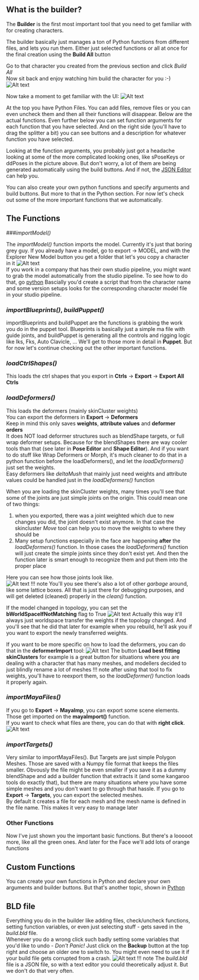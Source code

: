 
## What is the builder?
The **Builder** is the first most important tool that you need to get familiar with for creating characters.

The builder basically just manages a ton of Python functions from different files, and lets
you run them. Either just selected functions or all at once for the final creation using the **Build All** button

Go to that character you created from the previous section and click *Build All*  
Now sit back and enjoy watching him build the character for you :-)
![Alt text](../images/builder_buildAll.gif)

Now take a moment to get familiar with the UI:
![Alt text](../images/builder_filesAndFunctions.jpg)

At the top you have Python Files. You can add files, remove files or you can even uncheck them and then all their functions will disappear.
Below are the actual functions. Even further below you can set function arguments for each function that you have selected.
And on the right side (you'll have to drag the splitter a bit) you can see buttons and a description for 
whatever function you have selected.


Looking at the function arguments, you probably just got a headache looking at some of the more complicated looking ones,
like sPoseKeys or ddPoses in the picture above. But don't worry, a lot of them are being generated automatically using the
build buttons. And if not, the [JSON Editor](jsonEditor.md) can help you.  



You can also create your own python functions and specify arguments and build buttons. But more to that
in the Python section.
For now let's check out some of the more important functions that we automatically.  


## The Functions

###*importModel()*

The *importModel()* function imports the model. Currently it's just that boring grey guy. 
If you already have a model, go to export -> MODEL, and with the Explorer New Model button
you get a folder that let's you copy a character in it
![Alt text](../images/addModel.gif)  
If you work in a company that has their own studio pipeline, you might want to grab
the model automatically from the studio pipeline. To see how to do that, go [python](../python/python2.md#connecting-to-studio-pipeline)
Bascially you'd create a script that from the character name and some version setups looks for the corresponding character model file
in your studio pipeline.


### *importBlueprints()*, *buildPuppet()*
importBlueprints and buildPuppet are the functions is grabbing the work you do in the puppet tool.
Blueprints is basically just a simple ma file with guide joints, and buildPuppet is generating all the 
controls and rigging logic like Iks, Fks, Auto Clavicle, ...
We'll get to those more in detail in **Puppet**. But for now let's continue checking out the 
other important functions.


### *loadCtrlShapes()*
This loads the ctrl shapes that you export in **Ctrls** -> **Export** -> **Export All Ctrls** 


### *loadDeformers()*
This loads the deformers (mainly skinCluster weights)   
You can export the deformers in **Export** -> **Deformers**  
Keep in mind this only saves **weights**, **attribute values** and **deformer orders**  
It does NOT load deformer structures such as blendShape targets, or full wrap deformer setups.
Because for the blendShapes there are way cooler tools than that (see later in **Pose Editor** and **Shape Editor**).
And if you want to do stuff like Wrap Deformers or Morph, it's much cleaner to do that in a 
python function before the loadDeformers(), and let the *loadDeformers()* just set the weights.  
Easy deformers like *deltaMush* that mainly just need weights and attribute values could be handled
just in the *loadDeformers()* function

When you are loading the skinCluster weights, many times you'll see that some of the joints are just simple joints on the origin.
This could mean one of two things:

1. when you exported, there was a joint weighted which due to new changes you did, the joint doesn't exist anymore.
In that case the skincluster *Move* tool can help you to move the weights to where they should be
2. Many setup functions especially in the face are happening **after** the *loadDeformers()* function. In those cases
the *loadDeformers()* function will just create the simple joints since they don't exist yet. And then 
the function later is smart enough to recognize them and put them into the proper place

Here you can see how those joints look like.  
![Alt text](../images/builder_jointsAtOrigin.jpg)
!!! note
    You'll you see there's also a lot of other *garbage* around, like some lattice boxes.
    All that is just there for debugging purposes, and will get deleted (cleaned) properly in the *clean()* function.

If the model changed in topology, you can set the **bWorldSpaceIfNotMatching** flag to True
![Alt text](../images/builder_loadDeformerWorldspace.jpg)
Actually this way it'll always just worldspace transfer the weights if the topology changed. And you'll see that he
did that later for example when you rebuild, he'll ask you if you want to export the newly transferred weights.

If you want to be more specific on how to load the deformers, you can do that in the **deformerImport** tool:
![Alt text](../images/builder_importDeformers.jpg)
The button **Load best fitting skinClusters** for example is a great button for situations where you are dealing with a character that has
many meshes, and modellers decided to just blindly rename a lot of meshes
!!! note
    after using that tool to fix weights, you'll have to reexport them, so the *loadDeformer()* function 
    loads it properly again.




### *importMayaFiles()*
If you go to **Export** -> **MayaImp**, you can export some scene elements. Those get imported on 
the **mayaImport()** function.  
If you want to check what files are there, you can do that with **right click**.  
![Alt text](../images/builder_mayaImport.gif)   


### *importTargets()*
Very similar to importMayaFiles(). But Targets are just simple Polygon Meshes. Those are saved with a Numpy file format
that keeps the files smaller. Obvously the file might be even smaller if you save it as a dummy blendShape and add a builder function that extracts it (and some kangaroo tools do exactly that),
but there are many situations where you have some simple meshes and you don't want to go through that hassle.
If you go to **Export** -> **Targets**, you can export the selected meshes.  
By default it creates a file for each mesh and the mesh name is defined in the file name. 
This makes it very easy to manage later


### Other Functions
Now I've just shown you the important basic functions. But there's a looooot more, like all the green ones.
And later for the Face we'll add lots of orange functions


## Custom Functions
You can create your own functions in Python and declare your own arguments and builder buttons. But that's another topic, shown in [Python](../python/python1.md)  




## BLD file
Everything you do in the builder like adding files, check/uncheck functions, setting function variables, or even
just selecting stuff - gets saved in the *build.bld* file.  
Whenever you do a wrong click such badly setting some variables that you'd like to undo - *Don't Panic!*
Just click on the **Backup** button at the top right and choose an older one to switch to. You might even need to use
it if your build file gets corrupted from a crash.
![Alt text](../images/builder_backups.gif)
!!! note
    The *build.bld* file is a
    JSON file, so with a text editor you could theoretically adjust it. But we don't do that very often.

